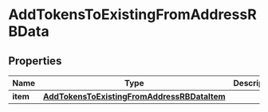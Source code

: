 

# AddTokensToExistingFromAddressRBData


## Properties

| Name | Type | Description | Notes |
|------------ | ------------- | ------------- | -------------|
|**item** | [**AddTokensToExistingFromAddressRBDataItem**](AddTokensToExistingFromAddressRBDataItem.md) |  |  |



